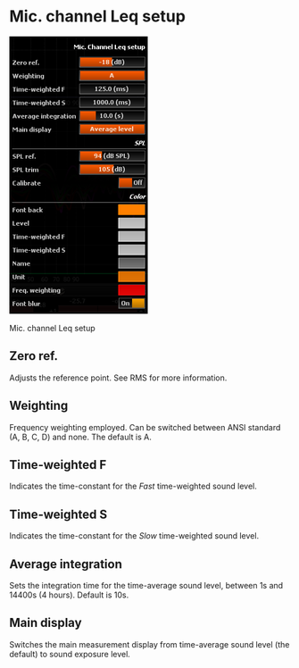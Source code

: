 # Mic. channel Leq setup
![](include/LeqMeterSetup.png)

<link type="document" target="Mic">Mic</link>. channel Leq setup

## Zero ref.
Adjusts the reference point. See <link type="document" target="Reference">RMS</link> for more information.
## Weighting
Frequency weighting employed. Can be switched between ANSI standard (A, B, C, D) and none. The default is A.
## Time-weighted F
Indicates the time-constant for the <i>Fast</i> time-weighted sound level.
## Time-weighted S
Indicates the time-constant for the <i>Slow</i> time-weighted sound level.
## Average integration
Sets the integration time for the time-average sound level, between 1s and 14400s (4 hours). Default is 10s.
## Main display
Switches the
main measurement display from time-average sound level (the default) to sound exposure level.



